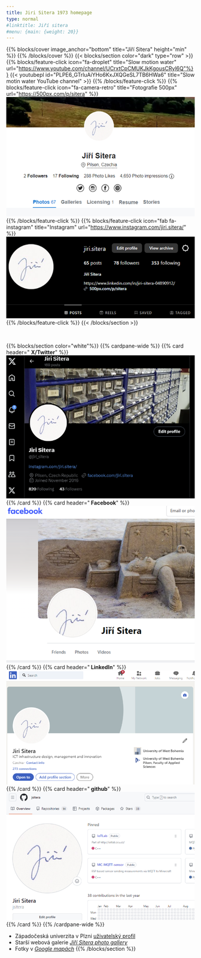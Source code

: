 ```yaml
---
title: Jiri Sitera 1973 homepage
type: normal
#linktitle: Jiří sitera
#menu: {main: {weight: 20}}
---
```


{{% blocks/cover image_anchor="bottom" title="Jiří Sitera" height="min" %}}
{{% /blocks/cover %}}
{{< blocks/section color="dark" type="row" >}}
{{% blocks/feature-click icon="fa-droplet" title="Slow motion water"
url="https://www.youtube.com/channel/UCrxtCpCMUKJkKgousCRyl6Q"%}}
{{< youtubepl id="PLPE6_GTrluAiYHo6KxJXQGeSL7TB6HWa6" title="Slow motin water YouTube channel" >}}
{{% /blocks/feature-click %}}
{{% blocks/feature-click icon="fa-camera-retro" title="Fotografie 500px" url="https://500px.com/p/sitera" %}}
![sitera 500px](sitera-500px.png "Sitera 500px")
{{% /blocks/feature-click %}}
{{% blocks/feature-click icon="fab fa-instagram" title="Instagram" url="https://www.instagram.com/jiri.sitera/" %}}
![sitera instagram](sitera-instagram.png "Sitera instagram")
{{% /blocks/feature-click %}}
{{< /blocks/section >}}

<br>

{{% blocks/section color="white"%}}
{{% cardpane-wide %}}
  {{% card header="<i class='fab fa-twitter'></i> **X/Twitter**" %}}
  ![sitera twitter](sitera-twitter.png "Sitera twitter")
  <a href="https://twitter.com/jiri_sitera" class="stretched-link"></a>
  {{% /card %}}
  {{% card header="**<i class='fab fa-facebook'></i> Facebook**" %}}
  ![sitera facebook](sitera-facebook.png "Sitera facebook")
  <a href="https://www.facebook.com/jiri.sitera/" class="stretched-link"></a>
  {{% /card %}}
  {{% card header="**<i class='fab fa-linkedin'></i> LinkedIn**" %}}
  ![sitera linkedin](sitera-linkedin.png "Sitera linkedin")
  <a href="https://www.linkedin.com/in/jiri-sitera-04890912/" class="stretched-link"></a>
  {{% /card %}}
  {{% card header="**<i class='fab fa-github'></i> github**" %}}
  ![sitera twitter](sitera-github.png "Sitera github")
  <a href="https://github.com/jsitera" class="stretched-link"></a>
  {{% /card %}}
{{% /cardpane-wide %}}
- Západočeská univerzita v Plzni [uživatelský profil](https://home.zcu.cz/~sitera/)
- Starší webová galerie *[Jiří Sitera photo gallery](http://home.zcu.cz/~sitera/gallery/)*
- Fotky v *[Google mapách](https://www.google.com/maps/contrib/113020041194461814335/photos)*
{{% /blocks/section %}}
